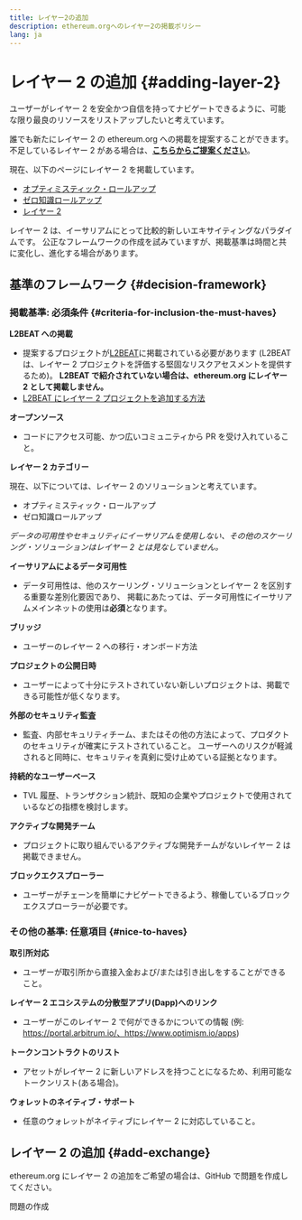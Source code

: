 ```yaml
---
title: レイヤー2の追加
description: ethereum.orgへのレイヤー2の掲載ポリシー
lang: ja
---
```


# レイヤー 2 の追加 {#adding-layer-2}

ユーザーがレイヤー 2 を安全かつ自信を持ってナビゲートできるように、可能な限り最良のリソースをリストアップしたいと考えています。

誰でも新たにレイヤー 2 の ethereum.org への掲載を提案することができます。 不足しているレイヤー 2 がある場合は、**[こちらからご提案ください](https://github.com/ethereum/ethereum-org-website/issues/new?&template=suggest_layer2.md)**。

現在、以下のページにレイヤー 2 を掲載しています。

- [オプティミスティック・ロールアップ](/developers/docs/scaling/optimistic-rollups/)
- [ゼロ知識ロールアップ](/developers/docs/scaling/zk-rollups/)
- [レイヤー 2](/layer-2/)

レイヤー 2 は、イーサリアムにとって比較的新しいエキサイティングなパラダイムです。 公正なフレームワークの作成を試みていますが、掲載基準は時間と共に変化し、進化する場合があります。

## 基準のフレームワーク {#decision-framework}

### 掲載基準: 必須条件 {#criteria-for-inclusion-the-must-haves}

**L2BEAT への掲載**

- 提案するプロジェクトが[L2BEAT](https://l2beat.com)に掲載されている必要があります (L2BEAT は、レイヤー 2 プロジェクトを評価する堅固なリスクアセスメントを提供するため)。 **L2BEAT で紹介されていない場合は、ethereum.org にレイヤー 2 として掲載しません。**
- [L2BEAT にレイヤー 2 プロジェクトを追加する方法](https://github.com/l2beat/l2beat/blob/master/CONTRIBUTING.md)

**オープンソース**

- コードにアクセス可能、かつ広いコミュニティから PR を受け入れていること。

**レイヤー 2 カテゴリー**

現在、以下については、レイヤー 2 のソリューションと考えています。

- オプティミスティック・ロールアップ
- ゼロ知識ロールアップ

_データの可用性やセキュリティにイーサリアムを使用しない、その他のスケーリング・ソリューションはレイヤー 2 とは見なしていません。_

**イーサリアムによるデータ可用性**

- データ可用性は、他のスケーリング・ソリューションとレイヤー 2 を区別する重要な差別化要因であり、 掲載にあたっては、データ可用性にイーサリアムメインネットの使用は**必須**となります。

**ブリッジ**

- ユーザーのレイヤー 2 への移行・オンボード方法

**プロジェクトの公開日時**

- ユーザーによって十分にテストされていない新しいプロジェクトは、掲載できる可能性が低くなります。

**外部のセキュリティ監査**

- 監査、内部セキュリティチーム、またはその他の方法によって、プロダクトのセキュリティが確実にテストされていること。 ユーザーへのリスクが軽減されると同時に、セキュリティを真剣に受け止めている証拠となります。

**持続的なユーザーベース**

- TVL 履歴、トランザクション統計、既知の企業やプロジェクトで使用されているなどの指標を検討します。

**アクティブな開発チーム**

- プロジェクトに取り組んでいるアクティブな開発チームがないレイヤー 2 は掲載できません。

**ブロックエクスプローラー**

- ユーザーがチェーンを簡単にナビゲートできるよう、稼働しているブロックエクスプローラーが必要です。

### その他の基準: 任意項目 {#nice-to-haves}

**取引所対応**

- ユーザーが取引所から直接入金および/または引き出しをすることができること。

**レイヤー 2 エコシステムの分散型アプリ(Dapp)へのリンク**

- ユーザーがこのレイヤー 2 で何ができるかについての情報 (例: https://portal.arbitrum.io/、https://www.optimism.io/apps)

**トークンコントラクトのリスト**

- アセットがレイヤー 2 に新しいアドレスを持つことになるため、利用可能なトークンリスト(ある場合)。

**ウォレットのネイティブ・サポート**

- 任意のウォレットがネイティブにレイヤー 2 に対応していること。

## レイヤー 2 の追加 {#add-exchange}

ethereum.org にレイヤー 2 の追加をご希望の場合は、GitHub で問題を作成してください。

<ButtonLink to="https://github.com/ethereum/ethereum-org-website/issues/new?&template=suggest_layer2.md">
  問題の作成
</ButtonLink>
